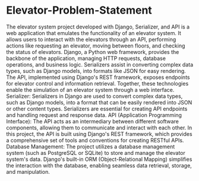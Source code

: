 # Elevator-Problem-Statement
The elevator system project developed with Django, Serializer, and API is a web application that emulates the functionality of an elevator system. It allows users to interact with the elevators through an API, performing actions like requesting an elevator, moving between floors, and checking the status of elevators. Django, a Python web framework, provides the backbone of the application, managing HTTP requests, database operations, and business logic. Serializers assist in converting complex data types, such as Django models, into formats like JSON for easy rendering. The API, implemented using Django's REST framework, exposes endpoints for elevator control and information retrieval. Together, these technologies enable the simulation of an elevator system through a web interface.
Serializer: Serializers in Django are used to convert complex data types, such as Django models, into a format that can be easily rendered into JSON or other content types. Serializers are essential for creating API endpoints and handling request and response data.
API (Application Programming Interface): The API acts as an intermediary between different software components, allowing them to communicate and interact with each other. In this project, the API is built using Django's REST framework, which provides a comprehensive set of tools and conventions for creating RESTful APIs.
Database Management: The project utilizes a database management system (such as PostgreSQL or SQLite) to store and manage the elevator system's data. Django's built-in ORM (Object-Relational Mapping) simplifies the interaction with the database, enabling seamless data retrieval, storage, and manipulation.
